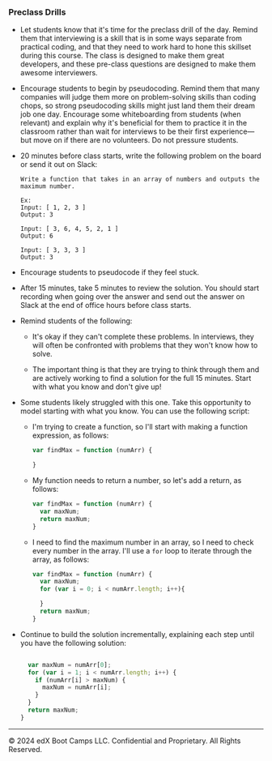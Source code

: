 ### Preclass Drills

* Let students know that it's time for the preclass drill of the day. Remind them that interviewing is a skill that is in some ways separate from practical coding, and that they need to work hard to hone this skillset during this course. The class is designed to make them great developers, and these pre-class questions are designed to make them awesome interviewers.

* Encourage students to begin by pseudocoding. Remind them that many companies will judge them more on problem-solving skills than coding chops, so strong pseudocoding skills might just land them their dream job one day. Encourage some whiteboarding from students (when relevant) and explain why it's beneficial for them to practice it in the classroom rather than wait for interviews to be their first experience&mdash;but move on if there are no volunteers. Do not pressure students.

* 20 minutes before class starts, write the following problem on the board or send it out on Slack:

  ```
  Write a function that takes in an array of numbers and outputs the maximum number.

  Ex:
  Input: [ 1, 2, 3 ]
  Output: 3

  Input: [ 3, 6, 4, 5, 2, 1 ]
  Output: 6

  Input: [ 3, 3, 3 ]
  Output: 3

  ```

* Encourage students to pseudocode if they feel stuck.

* After 15 minutes, take 5 minutes to review the solution. You should start recording when going over the answer and send out the answer on Slack at the end of office hours before class starts.

* Remind students of the following:

  * It's okay if they can't complete these problems. In interviews, they will often be confronted with problems that they won't know how to solve.

  * The important thing is that they are trying to think through them and are actively working to find a solution for the full 15 minutes. Start with what you know and don't give up!

* Some students likely struggled with this one. Take this opportunity to model starting with what you know. You can use the following script:

  * I'm trying to create a function, so I'll start with making a function expression, as follows:

    ```js
    var findMax = function (numArr) {

    }
    ```
  
  * My function needs to return a number, so let's add a return, as follows:

    ```js
    var findMax = function (numArr) {
      var maxNum;
      return maxNum;
    }
    ```

  * I need to find the maximum number in an array, so I need to check every number in the array. I'll use a `for` loop to iterate through the array, as follows:

    ```js
    var findMax = function (numArr) {
      var maxNum;
      for (var i = 0; i < numArr.length; i++){

      }
      return maxNum;
    }
    ```

* Continue to build the solution incrementally, explaining each step until you have the following solution:

  ```js

    var maxNum = numArr[0];
    for (var i = 1; i < numArr.length; i++) {
      if (numArr[i] > maxNum) {
        maxNum = numArr[i];
      }
    }
    return maxNum;
  }

  ```

---

© 2024 edX Boot Camps LLC. Confidential and Proprietary. All Rights Reserved.